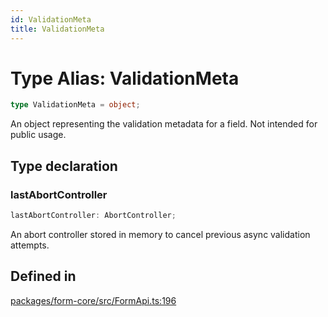 ```yaml
---
id: ValidationMeta
title: ValidationMeta
---
```


# Type Alias: ValidationMeta

```ts
type ValidationMeta = object;
```

An object representing the validation metadata for a field. Not intended for public usage.

## Type declaration

### lastAbortController

```ts
lastAbortController: AbortController;
```

An abort controller stored in memory to cancel previous async validation attempts.

## Defined in

[packages/form-core/src/FormApi.ts:196](https://github.com/TanStack/form/blob/main/packages/form-core/src/FormApi.ts#L196)
